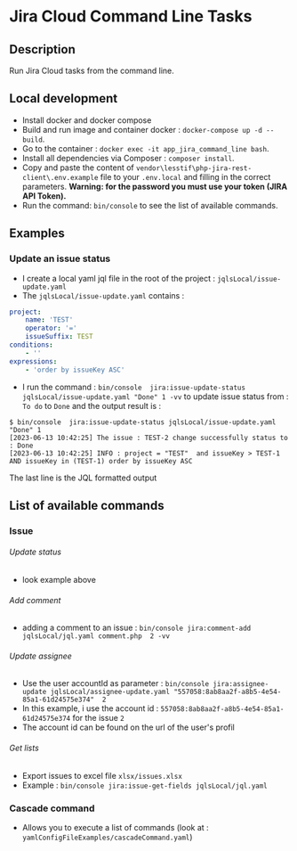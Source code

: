 # Jira Cloud Command Line Tasks

## Description
Run Jira Cloud tasks from the command line.

## Local development
- Install docker and docker compose
- Build and run image and container docker : `docker-compose up -d --build`.
- Go to the container : `docker exec -it app_jira_command_line bash`.
- Install all dependencies via Composer : `composer install`.
- Copy and paste the content of `vendor\lesstif\php-jira-rest-client\.env.example` file to your `.env.local` and filling
in the correct parameters. **Warning: for the password you must use your token (JIRA API Token).**
- Run the command: `bin/console` to see the list of available commands.

## Examples
### Update an issue status
* I create a local yaml jql file in the root of the project :  `jqlsLocal/issue-update.yaml`
* The `jqlsLocal/issue-update.yaml` contains : 
```yaml
project:
    name: 'TEST'
    operator: '='
    issueSuffix: TEST
conditions:
    - ''
expressions:
    - 'order by issueKey ASC'
```
* I run the command : `bin/console  jira:issue-update-status jqlsLocal/issue-update.yaml "Done" 1 -vv` 
to update issue status from : `To do` to `Done` and the output result is : 
```shell
$ bin/console  jira:issue-update-status jqlsLocal/issue-update.yaml "Done" 1
[2023-06-13 10:42:25] The issue : TEST-2 change successfully status to : Done
[2023-06-13 10:42:25] INFO : project = "TEST"  and issueKey > TEST-1 AND issueKey in (TEST-1) order by issueKey ASC
```
The last line is the JQL formatted output

## List of available commands

### Issue
###### Update status
* look example above
###### Add comment
* adding a comment to an issue : `bin/console jira:comment-add jqlsLocal/jql.yaml comment.php  2 -vv`
###### Update assignee
* Use the user accountId as parameter : `bin/console jira:assignee-update jqlsLocal/assignee-update.yaml "557058:8ab8aa2f-a8b5-4e54-85a1-61d24575e374"  2`
* In this example, i use the account id : `557058:8ab8aa2f-a8b5-4e54-85a1-61d24575e374` for the issue `2`
* The account id can be found on the url of the user's profil
###### Get lists
* Export issues to excel file `xlsx/issues.xlsx`
* Example : `bin/console jira:issue-get-fields jqlsLocal/jql.yaml`

### Cascade command 
* Allows you to execute a list of commands (look at :  `yamlConfigFileExamples/cascadeCommand.yaml`)